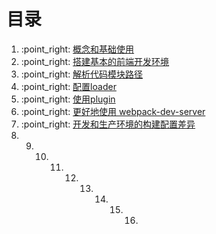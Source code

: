 # 目录

1. :point\_right: [概念和基础使用](/webpack/概念和基础使用.md)
2. :point\_right: [搭建基本的前端开发环境](/webpack/搭建基本的前端开发环境.md)
3. :point\_right: [解析代码模块路径](/webpack/解析代码模块路径.md)
4. :point\_right: [配置loader](/webpack/配置loader.md)
5. :point\_right: [使用plugin](/webpack/使用plugin.md)
6. :point\_right: [更好地使用 webpack-dev-server](/webpack/更好地使用webpack-dev-server.md)
7. :point\_right: [开发和生产环境的构建配置差异](/webpack/开发和生产环境的构建配置差异.md)
8. 9. 10. 11. 12. 13. 14. 15. 16.   



